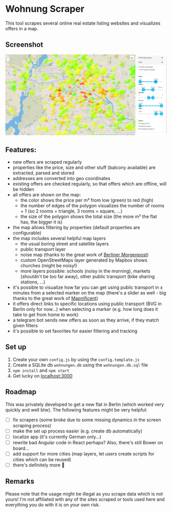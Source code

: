 # Wohnung Scraper

This tool scrapes several online real estate listing websites and visualizes offers in a map. 

## Screenshot

![Screenshot](./images/screenshot.jpg)

## Features:

* new offers are scraped regularly
* properties like the price, size and other stuff (balcony available) are extracted, parsed and stored
* addresses are converted into geo coordinates
* existing offers are checked regularly, so that offers which are offline, will be hidden
* all offers are shown on the map:
  * the color shows the price per m² from low (green) to red (high)
  * the number of edges of the polygon visualizes the number of rooms + 1 (so 2 rooms = triangle, 3 rooms = square, ...)
  * the size of the polygon shows the total size (the more m² the flat has, the bigger it is)
* the map allows filtering by properties (default properties are configurable)
* the map includes several helpful map layers
  * the usual boring street and satellite layers
  * public transport layer
  * noise map (thanks to the great work of [Berliner Morgenpost](https://interaktiv.morgenpost.de/laermkarte-berlin/))
  * custom OpenStreetMaps layer generated by Mapbox shows churches (might be noisy!)
  * more layers possible: schools (noisy in the morning), markets (shouldn't be too far away), other public transport (bike sharing stations, ...)
* it's possible to visualize how far you can get using public transport in x minutes from a selected marker on the map (there's a slider as well - big thanks to the great work of [Mapnificent](https://www.mapnificent.net/berlin/))
* it offers direct links to specific locations using public transport (BVG in Berlin only for now...) when selecting a marker (e.g. how long does it take to get from home to work)
* a telegram bot sends new offers as soon as they arrive, if they match given filters
* it's possible to set favorites for easier filtering and tracking

## Set up

1. Create your own `config.js` by using the `config.template.js`
2. Create a SQLite db `wohnungen.db` using the `wohnungen.db.sql` file
3. `npm install` and `npm start` 
4. Get lucky on [localhost:3000](http://localhost:3000)

## Roadmap

This was privately developed to get a new flat in Berlin (which worked very quickly and well btw). The following features might be very helpful:

- [ ] fix scrapers (some broke due to some missing dynamics in the screen scraping process)
- [ ] make the set up process easier (e.g. create db automatically)
- [ ] localize app (it's currently German only...)
- [ ] rewrite bad Angular code in React perhaps? Also, there's still Bower on board...
- [ ] add support for more cities (map layers, let users create scripts for cities which can be reused)
- [ ] there's definitely more 🚀

## Remarks

Please note that the usage might be illegal as you scrape data which is not yours! I'm not affiliated with any of the sites scraped or tools used here and everything you do with it is on your own risk.